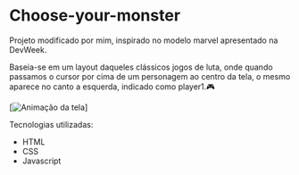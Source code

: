 # Choose-your-monster
Projeto modificado por mim, inspirado no modelo marvel apresentado na DevWeek.

Baseia-se em um layout daqueles clássicos jogos de luta, onde quando passamos o cursor por cima de um personagem ao centro da tela, o mesmo aparece no canto a esquerda, indicado como player1.🎮

[<img src="./animation-yu-gi-oh.gif" alt="Animação da tela">]

Tecnologias utilizadas:

- HTML
- CSS
- Javascript

